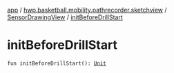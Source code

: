 [app](../../index.md) / [hwp.basketball.mobility.pathrecorder.sketchview](../index.md) / [SensorDrawingView](index.md) / [initBeforeDrillStart](.)

# initBeforeDrillStart

`fun initBeforeDrillStart(): `[`Unit`](https://kotlinlang.org/api/latest/jvm/stdlib/kotlin/-unit/index.html)